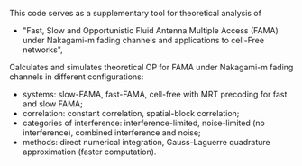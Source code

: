  This code serves as a supplementary tool for theoretical analysis of 
 - "Fast, Slow and Opportunistic Fluid Antenna Multiple Access (FAMA) under Nakagami-m fading channels and
 applications to cell-Free networks", 
 

 Calculates and simulates theoretical OP for FAMA under Nakagami-m fading channels in
 different configurations:
 - systems: slow-FAMA, fast-FAMA, cell-free with MRT precoding for fast and
 slow FAMA;
 - correlation: constant correlation, spatial-block correlation;
 - categories of interference: interference-limited, noise-limited 
 (no interference), combined interference and noise;
 - methods: direct numerical integration, Gauss-Laguerre quadrature
 approximation (faster computation).

